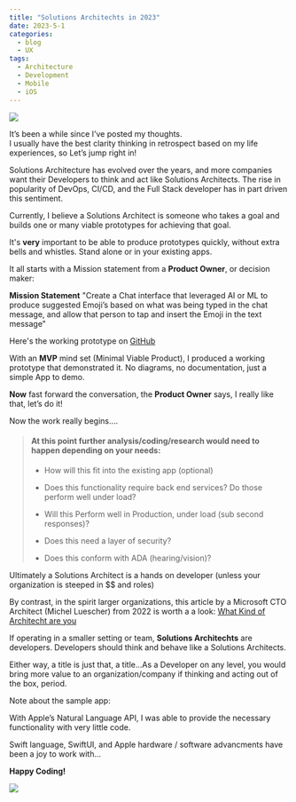```yaml
---
title: "Solutions Architechts in 2023"
date: 2023-5-1
categories:
  - blog
  - UX
tags:
  - Architecture
  - Development
  - Mobile
  - iOS
---
```


![](https://cjazz.github.io/assets/images/craiyon_211542_Software_Engineer.png)

It’s been a while since I’ve posted my thoughts.  
I usually have the best clarity thinking in retrospect based on my life experiences, so Let’s jump right in!

Solutions Architecture has evolved over the years, and more companies want their  Developers to think and act like Solutions Architects. The rise in popularity of DevOps, CI/CD, and the Full Stack developer has in part driven this sentiment.

Currently, I believe a Solutions Architect is someone who takes a goal and builds one or many viable prototypes for achieving that goal.

It's **very** important to be able to produce prototypes quickly, without extra bells and whistles.  Stand alone or in your existing apps.

It all starts with a Mission statement from a **Product Owner**, or decision maker:

**Mission Statement**
"Create a Chat interface that leveraged AI or ML
to produce suggested Emoji’s based on what was being typed in the chat message, and allow that person to tap and insert the Emoji in the text message"

Here's the working prototype on [GitHub](https://github.com/cjazz/NatLangSentimentAnalysis)

With an **MVP** mind set (Minimal Viable Product), I produced a working prototype that demonstrated it.  No diagrams, no documentation, just a simple App to demo.  

**Now** fast forward the conversation, the **Product Owner** says, I really like that, let’s do it!

Now the work really begins….

> ####  At this point further analysis/coding/research would need to happen depending on your needs:
>
> - How will this fit into the existing app (optional)
>
> - Does this functionality require back end services?  Do those perform well under load?	
>
> - Will this Perform well in Production, under load (sub second responses)?
>
> - Does this need a layer of security?
>
> - Does this conform with ADA (hearing/vision)?


Ultimately a Solutions Architect is a hands on developer (unless your organization is steeped in $$ and roles)

By contrast, in the spirit larger organizations, this article by a Microsoft CTO Architect (Michel Luescher) from 2022 is worth a a look: [What Kind of Architecht are you](https://www.cloudelicious.net/what-type-of-architect-are-you/)

If operating in a smaller setting or team, **Solutions Architechts** are developers.  Developers should think and behave like a Solutions Architects.

Either way, a title is just that, a title...As a Developer on any level, you would bring more value to an organization/company if thinking and acting out of the box, period.

Note about the sample app:

With Apple’s Natural Language API, I was able to provide the necessary functionality with very little code.

Swift language, SwiftUI, and Apple hardware / software advancments have been a joy to work with...

**Happy Coding!**

![](https://cjazz.github.io/assets/images/clipartwiki.com-development-clipart-408069.png)






 
